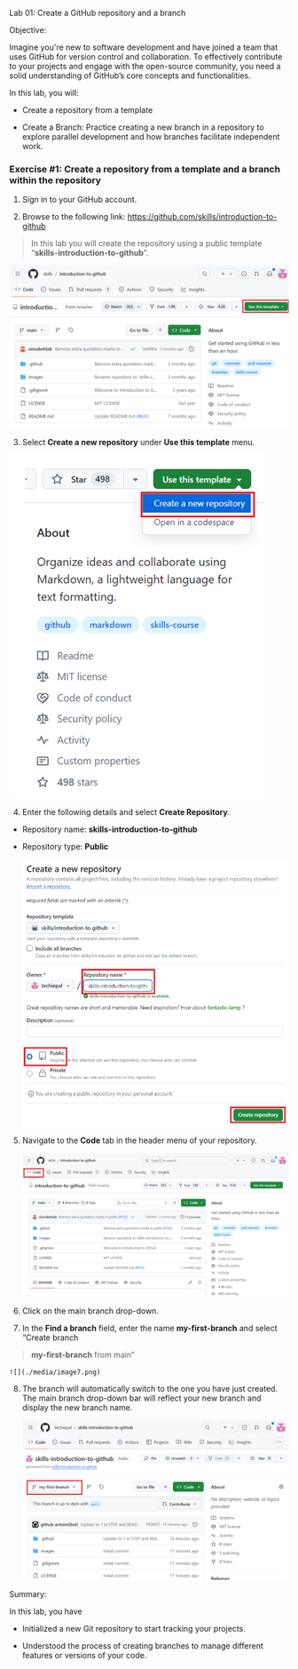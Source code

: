 Lab 01: Create a GitHub repository and a branch

Objective:

Imagine you're new to software development and have joined a team that
uses GitHub for version control and collaboration. To effectively
contribute to your projects and engage with the open-source community,
you need a solid understanding of GitHub’s core concepts and
functionalities.

In this lab, you will:

- Create a repository from a template

- Create a Branch: Practice creating a new branch in a repository to
  explore parallel development and how branches facilitate independent
  work.

### Exercise \#1: Create a repository from a template and a branch within the repository

1.  Sign in to your GitHub account.

2.  Browse to the following link:
    <https://github.com/skills/introduction-to-github>

> In this lab you will create the repository using a public template
  “**skills-introduction-to-github**”.

  ![](./media/image1.png)


3.  Select **Create a new repository** under **Use this template** menu.

  ![](./media/image2.png)


4.  Enter the following details and select **Create Repository**.

- Repository name: **skills-introduction-to-github**

- Repository type: **Public**

  ![](./media/image3.png)


5.  Navigate to the **Code** tab in the header menu of your repository.

    ![](./media/image4.png)

6.  Click on the main branch drop-down.

7.  In the **Find a branch** field, enter the name **my-first-branch**
    and select “Create branch

> **my-first-branch** from main”
>
    ![](./media/image7.png)


8.  The branch will automatically switch to the one you have just
    created. The main branch drop-down bar will reflect your new branch
    and display the new branch name.

    ![](./media/image8.png)


Summary:

In this lab, you have

- Initialized a new Git repository to start tracking your projects.

- Understood the process of creating branches to manage different
  features or versions of your code.
